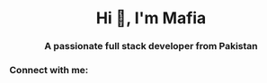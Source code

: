 <h1 align="center">Hi 👋, I'm Mafia</h1>
<h3 align="center">A passionate full stack developer from Pakistan</h3>

<h3 align="left">Connect with me:</h3>
<p align="left">
</p>
